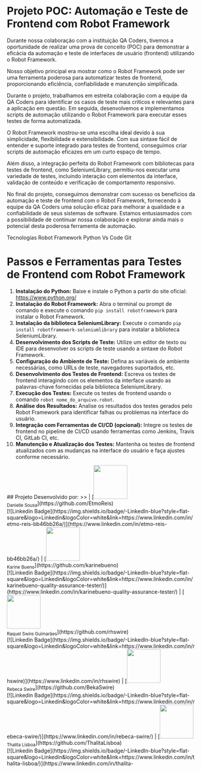 <h1>Projeto POC: Automação e Teste de Frontend com Robot Framework</h1>
<p>Durante nossa colaboração com a instituição QA Coders, tivemos a oportunidade de realizar uma prova de conceito (POC) para demonstrar a eficácia da automação e teste de interfaces de usuário (frontend) utilizando o Robot Framework.</p>
<p>Nosso objetivo principal era mostrar como o Robot Framework pode ser uma ferramenta poderosa para automatizar testes de frontend, proporcionando eficiência, confiabilidade e manutenção simplificada.</p>
<p>Durante o projeto, trabalhamos em estreita colaboração com a equipe da QA Coders para identificar os casos de teste mais críticos e relevantes para a aplicação em questão. Em seguida, desenvolvemos e implementamos scripts de automação utilizando o Robot Framework para executar esses testes de forma automatizada.</p>
<p>O Robot Framework mostrou-se uma escolha ideal devido à sua simplicidade, flexibilidade e extensibilidade. Com sua sintaxe fácil de entender e suporte integrado para testes de frontend, conseguimos criar scripts de automação eficazes em um curto espaço de tempo.</p>
<p>Além disso, a integração perfeita do Robot Framework com bibliotecas para testes de frontend, como SeleniumLibrary, permitiu-nos executar uma variedade de testes, incluindo interação com elementos da interface, validação de conteúdo e verificação de comportamento responsivo.</p>
<p>No final do projeto, conseguimos demonstrar com sucesso os benefícios da automação e teste de frontend com o Robot Framework, fornecendo à equipe da QA Coders uma solução eficaz para melhorar a qualidade e a confiabilidade de seus sistemas de software. Estamos entusiasmados com a possibilidade de continuar nossa colaboração e explorar ainda mais o potencial desta poderosa ferramenta de automação.</p>
Tecnologias
Robot Framework
Python
Vs Code
Git
<h1>Passos e Ferramentas para Testes de Frontend com Robot Framework</h1>
<ol>
  <li><strong>Instalação do Python:</strong> Baixe e instale o Python a partir do site oficial: <a href="https://www.python.org/">https://www.python.org/</a></li>
  <li><strong>Instalação do Robot Framework:</strong> Abra o terminal ou prompt de comando e execute o comando <code>pip install robotframework</code> para instalar o Robot Framework.</li>
  <li><strong>Instalação da biblioteca SeleniumLibrary:</strong> Execute o comando <code>pip install robotframework-seleniumlibrary</code> para instalar a biblioteca SeleniumLibrary.</li>
  <li><strong>Desenvolvimento dos Scripts de Teste:</strong> Utilize um editor de texto ou IDE para desenvolver os scripts de teste usando a sintaxe do Robot Framework.</li>
  <li><strong>Configuração do Ambiente de Teste:</strong> Defina as variáveis de ambiente necessárias, como URLs de teste, navegadores suportados, etc.</li>
  <li><strong>Desenvolvimento dos Testes de Frontend:</strong> Escreva os testes de frontend interagindo com os elementos da interface usando as palavras-chave fornecidas pela biblioteca SeleniumLibrary.</li>
  <li><strong>Execução dos Testes:</strong> Execute os testes de frontend usando o comando <code>robot nome_do_arquivo.robot</code>.</li>
  <li><strong>Análise dos Resultados:</strong> Analise os resultados dos testes gerados pelo Robot Framework para identificar falhas ou problemas na interface do usuário.</li>
  <li><strong>Integração com Ferramentas de CI/CD (opcional):</strong> Integre os testes de frontend no pipeline de CI/CD usando ferramentas como Jenkins, Travis CI, GitLab CI, etc.</li>
  <li><strong>Manutenção e Atualização dos Testes:</strong> Mantenha os testes de frontend atualizados com as mudanças na interface do usuário e faça ajustes conforme necessário.</li>
</ol>
## Projeto Desenvolvido por:
>> | [<img loading="lazy" src="https://avatars.githubusercontent.com/u/137322187?v=4" width=90><br/><sub>Danielle Sousa</sub>](https://github.com/EtmoReis)<br/>[![Linkedin Badge](https://img.shields.io/badge/-LinkedIn-blue?style=flat-square&logo=Linkedin&logoColor=white&link=https://www.linkedin.com/in/etmo-reis-bb46bb26a/)](https://www.linkedin.com/in/etmo-reis-bb46bb26a/) | [<img loading="lazy" src="https://avatars.githubusercontent.com/u/116200326?v=4" width=90><br/><sub>Karine Bueno</sub>](https://github.com/karinebueno)<br/>[![Linkedin Badge](https://img.shields.io/badge/-LinkedIn-blue?style=flat-square&logo=Linkedin&logoColor=white&link=https://www.linkedin.com/in/karinebueno-quality-assurance-tester/)](https://www.linkedin.com/in/karinebueno-quality-assurance-tester/) | [<img loading="lazy" src="https://avatars.githubusercontent.com/u/93127535" width=90><br/><sub>Raquel Swire Guimarães</sub>](https://github.com/rhswire)<br/>[![Linkedin Badge](https://img.shields.io/badge/-LinkedIn-blue?style=flat-square&logo=Linkedin&logoColor=white&link=https://www.linkedin.com/in/rhswire)](https://www.linkedin.com/in/rhswire) | [<img loading="lazy" src="https://avatars.githubusercontent.com/u/92730333?v=4" width=90><br/><sub>Rebeca Swire</sub>](https://github.com/BekaSwire)<br/>[![Linkedin Badge](https://img.shields.io/badge/-LinkedIn-blue?style=flat-square&logo=Linkedin&logoColor=white&link=https://www.linkedin.com/in/rebeca-swire/)](https://www.linkedin.com/in/rebeca-swire/) | [<img loading="lazy" src="https://avatars.githubusercontent.com/u/106667633?v=4" width=90><br/><sub>Thalita Lisboa</sub>](https://github.com/ThalitaLisboa)<br/>[![Linkedin Badge](https://img.shields.io/badge/-LinkedIn-blue?style=flat-square&logo=Linkedin&logoColor=white&link=https://www.linkedin.com/in/thalita-lisboa/)](https://www.linkedin.com/in/thalita-





